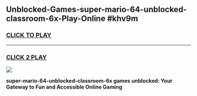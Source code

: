 
## Unblocked-Games-super-mario-64-unblocked-classroom-6x-Play-Online #khv9m
<h3>
<a href="https://news.freeplayer.one?title=super-mario-64-unblocked-classroom-6x&ref=3">CLICK TO PLAY</a></h3>
<hr>

<h3>
<a href="https://news.freeplayer.one?title=super-mario-64-unblocked-classroom-6x&ref=3">CLICK 2 PLAY</a>
  
</h3>

<a href="https://news.freeplayer.one?title=super-mario-64-unblocked-classroom-6x&ref=3"><img src="https://clearcache.store/games.png"></a>


**super-mario-64-unblocked-classroom-6x games unblocked: Your Gateway to Fun and Accessible Online Gaming**
